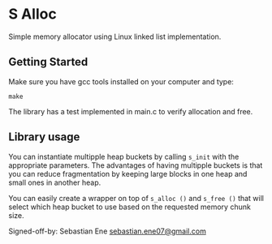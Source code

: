 # S Alloc

Simple memory allocator using Linux linked list implementation.

## Getting Started

Make sure you have gcc tools installed on your computer and type:

```
make
```

The library has a test implemented in main.c to verify allocation and free.

## Library usage

You can instantiate multipple heap buckets by calling ``` s_init ``` with the
appropriate parameters. The advantages of having multipple buckets is that
you can reduce fragmentation by keeping large blocks in one heap and small ones
in another heap.

You can easily create a wrapper on top of ``` s_alloc () ``` and
``` s_free () ``` that will select which heap bucket to use based on the
requested memory chunk size.


Signed-off-by: Sebastian Ene <sebastian.ene07@gmail.com>
